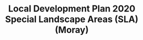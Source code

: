 ---
schema: default
title: Local Development Plan 2020 Special Landscape Areas (SLA) (Moray)
organization: Moray Council
notes: >-
    Local Development Plan 2020 Special Landscape Areas (SLA) (Moray)
resources:
  - name: Local Development Plan 2020 Special Landscape Areas (SLA) (Moray) FEATURE LAYER
  - url: >-
      
  - format: FEATURE LAYER
license: 
category:

  - Planning
  - INSPIRE
maintainer: Moray Council
maintainer_email: someone@example.com
---
